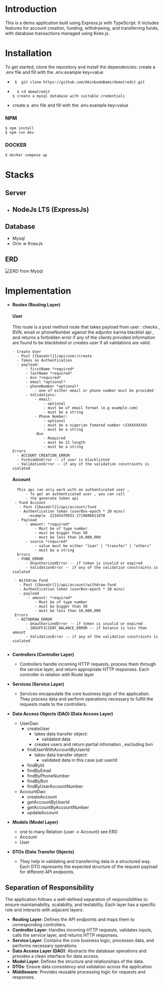 # Introduction

This is a demo application built using Express.js with TypeScript. It includes features for account creation, funding, withdrawing, and transferring funds, with database transactions managed using Knex.js.

# Installation

To get started, clone the repository and install the dependencies:
create a .env file and fill with the .env.example key=value

-      $  git clone https://github.com/AkinbodeBams/demoCredit.git
-       $ cd demoCredit
      $ create a mysql database with suitable credentials
- create a .env file and fill with the .env.example key=value

### NPM

    $ npm install
    $ npm run dev

### DOCKER

    $ docker compose up

# Stacks

## Server

- NodeJs LTS (ExpressJs)
  -

## Database

- Mysql
- Orm ⇒ KnexJs

## ERD

![ERD from Mysql](https://assignemt.s3.us-east-1.amazonaws.com/Screenshot%202024-06-28%20232416.png?response-content-disposition=inline&X-Amz-Security-Token=IQoJb3JpZ2luX2VjEGcaCXVzLWVhc3QtMSJHMEUCIQCyOAFd3Vru9b9fbEMLmCdYg3mreeMS7d5Uoa57rF8a9QIgRzoW5eFNHFe93WK0aWI2bv6FihCkvPSmhFAMg6%2Bx6ccq%2FwIIIBAAGgw3MzAzMzU1MjAzNzgiDGV96MiVDG%2Fb3uxB9CrcAqWS3AIeqnVojVNqIpDS4Vn4rSwuoFnzSxP5modSEc19mMqqh4RufOOc%2BcoEer0Q4jAPJrqx7%2FL3BugSX4hLdwsYmBVrclXIqKedXxPTGtPc06YxDFjo5VkkglHptECjTDzibzv1%2FG7iquXD4gIQnBShBK1SKX78VLr1aq3V5XV%2BUNcPKmGAkaIeFfu3WAGZrZSy384uH3xdPYApDstKuZuimX7RVvnjPZ5kOpwSLpzhZFogW9%2BAJGb4YskSQewkSf6FbV%2BNb4ABzabC%2Fo8eQohvLU8kNj%2B%2FvvF2fwBaXXhzdFweEUKlq583kpMemV6oyjVPY34qfGeRMmQQ23vICsGDYJ0Vw251aWk%2FFuGHFiOO%2BzktPpilQlWMuNK85kWuKZNDQf8gg2mZPgRL2MKCPZtbM8WxuBCx%2Bix%2B8AJ%2FV1pEnCC9aicyo%2FjHU7KN21mJXh02KZ%2Fftt2s4PlcSDD5rPqzBjqzAuI4O1EDvfEmtpfJwnt%2BC7YgGiUEjY4pbO1MM5Je5UsAMBJ2Kp8EvSdQt8T8Zu%2Fzcn%2BIAFwkVbP4sfAwO77tshw5WZUFtZNtRi5Q3xRF36JkFs6YGttoF%2FA9LXiDcpCHDqDoOBSURndM4lNhuNUN1WKJsAeKUpZPoBMbE%2BRGbMKMxqw1wZi83kUzt4ecq915Q%2Fk2o99T%2FE4j%2FJaG3iCO5AIJNmRn14rUv%2BX3%2BmEBF2fvo2JRYeerewgyX5pQCBJCK%2FOkKIN%2BrcycWltrDHQmuYXLdPF41KuLGwLF%2BUjnU8Mxc6N4qzGglXBtICuq9P%2Fu83OgWF5%2BRosF4X1PobrALvxcH9j63Y%2FIc7aSJ1PuDmfYfPkpY5AEXsmm%2FxZH74WjKtW9rBuSpd%2BKyMdP%2BEJ0cQ5%2BV7c%3D&X-Amz-Algorithm=AWS4-HMAC-SHA256&X-Amz-Date=20240628T223230Z&X-Amz-SignedHeaders=host&X-Amz-Expires=300&X-Amz-Credential=ASIA2UC3DUZ5GCNALNGN%2F20240628%2Fus-east-1%2Fs3%2Faws4_request&X-Amz-Signature=5dfe1decd885eb72e0c3662ac96b8d7433a2b45a552dc94c99ec9f406cf8f33d)

# Implementation

- **Routes (Routing Layer)**

  #### User

  This route is a post method route that takes payload
  from user : checks , BVN, email or phoneNumber against
  the adjuntor karma blacklist api , and returns a forbidden
  error if any of the clients provided information are found
  to be blacklisted or creates user if all validations are valid.

      - Create User
      	- Post {{baseUrl}}/api/user/create
      	- Takes no Authentication
      	- payload:
      		- firstName *required*
      		- lastName *required*
      		- bvn *required*
      		- email *optional*
      		- phoneNumber *optional*
      			- one of either email or phone number must be provided
      		- Validations:
      			- email:
      				- optional
      				- must be of email format (e.g example.com)
      				- must be a string
      			- Phone Number:
      				- optional
      				- must be a nigerian fomated number +234XXXXXXX
      				- must be a string
      			-Bvn
      				- Required
      				- must be 11 length
      				- must be a string
      Errors
      	- ACCOUNT_CREATION_ERROR
      	- ForbiddenError -- if user is blacklisted
      	- ValidationError -- if any of the validation constraints is violated


  #### Account

      	This api can only work with an authenticated user ,
      		- To get an authenticated user , you can call
      		- the generate token api
       - Fund Account
      	 - Post {{baseUrl}}/api/account/fund
      	 - Authentication token (userBvn-epoch * 20 mins)
      		 -example  22345470931-1719606011070
      	- Payload
      		- amount: *required*
      			- Must be of type number
      			- must be bigger than 50
      			- must be less than 10,000,000
      		- source *required*
      			- value must be either "loan" | "transfer" | "others"
      			- must be a string
      	Errors
      	- FUND_ERROR
      		- UnauthorizedError -- if token is invalid or expired
      		- ValidationError -- if any of the validation constraints is violated

       - Withdraw Fund
      	 - Post {{baseUrl}}/api/account/withdraw-fund
      	 - Authentication token (userBvn-epoch * 20 mins)
      	 - payload
      		 - amount: *required*
      			- Must be of type number
      			- must be bigger than 50
      			- must be less than 10,000,000
       Errors
      	- WITHDRAW_ERROR
      		- UnauthorizedError -- if token is invalid or expired
      		- INSUFFICIENT_BALANCE_ERROR -- if balance is less than amount
      		- ValidationError -- if any of the validation constraints is violated
      		-

- **Controllers (Controller Layer)**
  - Controllers handle incoming HTTP requests, process them through the service layer, and return appropriate HTTP responses. Each controller in relation with Route layer
- **Services (Service Layer)**

  - Services encapsulate the core business logic of the application. They process data and perform operations necessary to fulfill the requests made to the controllers.

- **Data Access Objects (DAO) (Data Access Layer)**
  - UserDao:
    - createUser
      - takes data transfer object:
        - validated data
      - creates users and return partial infomation , excluding bvn
    - findUserWithAccountByUserId
      - takes data transfer object:
        - validated data in this case just userId
    - findById
    - findByEmail
    - findByPhoneNumber
    - findByBvn
    - findByUserAccountNumber
  - AccountDao:
    - createAccount
    - getAccountByUserId
    - getAccountByAccountNumber
    - updateAccount
- **Models (Model Layer)**
  - one to many Relation (user -> Account) see ERD
  - Account
  - User
- **DTOs (Data Transfer Objects)**
  - They help in validating and transferring data in a structured way. Each DTO represents the expected structure of the request payload for different API endpoints.

## Separation of Responsibility

The application follows a well-defined separation of responsibilities to ensure maintainability, scalability, and testability. Each layer has a specific role and interacts with adjacent layers:

- **Routing Layer**: Defines the API endpoints and maps them to corresponding controllers.
- **Controller Layer**: Handles incoming HTTP requests, validates inputs, calls the service layer, and returns HTTP responses.
- **Service Layer**: Contains the core business logic, processes data, and performs necessary operations.
- **Data Access Layer (DAO)**: Abstracts the database operations and provides a clean interface for data access.
- **Model Layer**: Defines the structure and relationships of the data.
- **DTOs**: Ensure data consistency and validation across the application.
- **Middleware**: Provides reusable processing logic for requests and responses.
